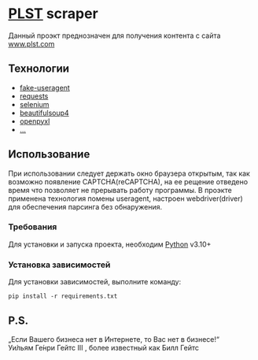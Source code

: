 # [PLST](https://www.plst.com/) scraper
Данный проэкт преднозначен для получения контента с сайта www.plst.com
## Технологии
- [fake-useragent](https://fake-useragent.readthedocs.io/en/latest/)
- [requests](https://requests.readthedocs.io/en/latest/)
- [selenium](https://selenium-python.readthedocs.io/)
- [beautifulsoup4](https://pypi.org/project/beautifulsoup4/)
- [openpyxl](https://openpyxl.readthedocs.io/en/stable/)
- [...](https://www.google.com/search?sca_esv=569950492&sxsrf=AM9HkKkLSyBwFYCESBSYg1acygNzgy2zZA:1696231140781&q=cat+picture&tbm=isch&source=lnms&sa=X&ved=2ahUKEwiGo-m06daBAxWF1QIHHW-EAPsQ0pQJegQIDBAB&biw=958&bih=913&dpr=1)

## Использование
При использовании следует держать окно браузера открытым, так как возможно появление CAPTCHA(reCAPTCHA), на ее рещение отведено время что позволяет не прерывать работу программы.
В проэкте применена технология помены useragent, настроен webdriver(driver) для обеспечения парсинга без обнаружения.
### Требования
Для установки и запуска проекта, необходим [Python](https://www.python.org/) v3.10+

### Установка зависимостей
Для установки зависимостей, выполните команду:
```
pip install -r requirements.txt
```

## P.S.
„Если Вашего бизнеса нет в Интернете, то Вас нет в бизнесе!“  
Уи́льям Ге́нри Гейтс III , более известный как Билл Гейтс
